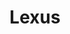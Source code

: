 ---
title: Lexus
crosslinks:
- Stance
- AutoDetailing
- CarAV
- cars
- askcarsales
- metric_units
- carporn
- aww
- The_Donald
---